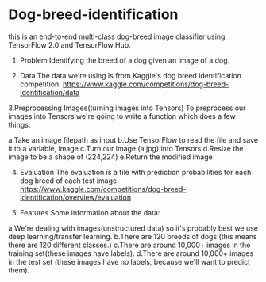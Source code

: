 # Dog-breed-identification
this is an end-to-end multi-class dog-breed image classifier using TensorFlow 2.0 and TensorFlow Hub.

1. Problem
Identifying the breed of a dog given an image of a dog.

2. Data
The data we're using is from Kaggle's dog breed identification competition.
https://www.kaggle.com/competitions/dog-breed-identification/data

3.Preprocessing Images(turning images into Tensors)
To preprocess our images into Tensors we're going to write a function which does a few things:

a.Take an image filepath as input
b.Use TensorFlow to read the file and save it to a variable, image
c.Turn our image (a jpg) into Tensors
d.Resize the image to be a shape of (224,224)
e.Return the modified image

4. Evaluation
The evaluation is a file with prediction probabilities for each dog breed of each test image.
https://www.kaggle.com/competitions/dog-breed-identification/overview/evaluation

5. Features
Some information about the data:

a.We're dealing with images(unstructured data) so it's probably best we use deep learning/transfer learning.
b.There are 120 breeds of dogs (this means there are 120 different classes.)
c.There are around 10,000+ images in the training set(these images have labels).
d.There are around 10,000+ images in the test set (these images have no labels, because we'll want to predict them).
